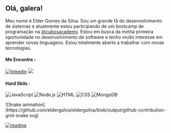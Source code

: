 ## Olá, galera!

Meu nome é Elder Gomes da Silva. Sou um grande fã do desenvolvimento de sistemas e atualmente estou participando de um bootcamp de programação na [@cubosacademy](https://cubos.academy/). Estou em busca da minha primeira oportunidade no desenvolvimento de software e tenho muito interesse em aprender novas linguagens. Estou totalmente aberto a trabalhar com novas tecnologias.

 #### Me Encontre :
 [![linkedin](https://img.shields.io/badge/LinkedIn-0077B5?style=for-the-badge&logo=linkedin&logoColor=white)](https://www.linkedin.com/in/elder-gomes-da-silva-711777190/) 
 <a href="mailto:eldergsilva@gmail.com"><img src="https://img.shields.io/badge/Gmail-D14836?style=for-the-badge&logo=gmail&logoColor=white"/></a>
 
#### Hard Skils :
![JavaScript](https://img.shields.io/badge/JavaScript-323330?style=for-the-badge&logo=javascript&logoColor=F7DF1E)  ![Node.js](	https://img.shields.io/badge/Node%20js-339933?style=for-the-badge&logo=nodedotjs&logoColor=white)  ![HTML](https://img.shields.io/badge/HTML5-E34F26?style=for-the-badge&logo=html5&logoColor=white)  ![CSS](https://img.shields.io/badge/CSS3-1572B6?style=for-the-badge&logo=css3&logoColor=white)  ![MongoDB](https://img.shields.io/badge/MongoDB-4EA94B?style=for-the-badge&logo=mongodb&logoColor=white) 

</div>
  ![Snake animation](https://github.com/eldergsilva/eldergsilva/blob/output/github-contribution-grid-snake.svg)
 

 
[![readme](https://github-readme-stats.vercel.app/api/pin/?username=eldergsilva&repo=eldergsilva&theme=react)](https://github.com/eldergsilva/eldergsilva)
 

